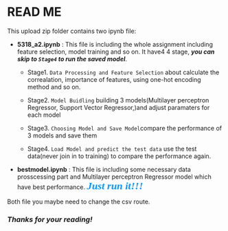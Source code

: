 # READ ME

This upload zip folder contains two ipynb file:

* __5318_a2.ipynb__ : This file is including the whole assignment including feature selection, model training and so on. It have4 4 stage, ***you can skip to `Stage4` to run the saved model***.
	
	- Stage1. `Data Processing and Feature Selection` about calculate the correalation, importance of features, using one-hot encoding method and so on.
				
	- Stage2. `Model Buidling` building 3 models(Multilayer perceptron Regressor, Support Vector Regressor,)and adjust paramaters for each model 
	- Stage3. `Choosing Model and Save Model`compare the performance of 3 models and save them 
	- Stage4. `Load Model and predict the test data` use the test data(never join in to training) to compare the performance again.
	
* __bestmodel.ipynb__ : This file is including some necessary data prosscessing part and Multilayer perceptron Regressor model which have best performance.  <font color=#0099ff size=5 face="黑体">***Just run it!!!*** </font>

Both file you maybe need to change the csv route.
### ***Thanks for your reading!***
